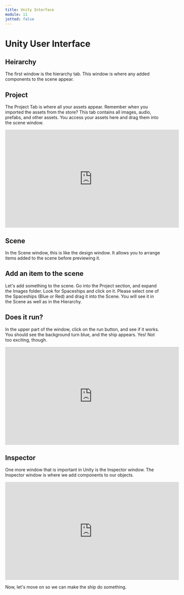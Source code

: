 ```yaml
---
title: Unity Interface
module: 11
jotted: false
---
```


# Unity User Interface

## Heirarchy

The first window is the hierarchy tab.  This window is where any added components to the scene appear.

## Project

The Project Tab is where all your assets appear.  Remember when you imported the assets from the store?  This tab contains all images, audio, prefabs, and other assets.  You access your assets here and drag them into the scene window.

<iframe width="560" height="315" src="https://umontana.zoom.us/rec/play/vcUpJryp_D43SdCduQSDU_VxW47pLKyshyJI8_MMzRnjUSEKYQD3ZORDNuXvBuoycJfeme1BT9P2W1_d?continueMode=true" frameborder="0" allow="accelerometer; autoplay; encrypted-media; gyroscope; picture-in-picture" allowfullscreen></iframe>

## Scene

In the Scene window, this is like the design window.  It allows you to arrange items added to the scene before previewing it.

## Add an item to the scene

Let's add something to the scene.  Go into the Project section, and expand the Images folder.  Look for Spaceships and click on it.  Please select one of the Spaceships (Blue or Red) and drag it into the Scene.  You will see it in the Scene as well as in the Hierarchy.

## Does it run?

In the upper part of the window, click on the run button, and see if it works. You should see the background turn blue, and the ship appears.  Yes!  Not too exciting, though.

<iframe width="560" height="315" src="https://umontana.zoom.us/rec/play/vpEocOz5pzM3G9WUtwSDA_Z9W9W4Kaqs1ClN_qAJykq3ByRROgKgbuBDM-IF8f4RplcoMfbq678QdxOZ?continueMode=true
" frameborder="0" allow="accelerometer; autoplay; encrypted-media; gyroscope; picture-in-picture" allowfullscreen></iframe>

## Inspector

One more window that is important in Unity is the Inspector window.  The Inspector window is where we add components to our objects.


<iframe width="560" height="315" src="https://umontana.zoom.us/rec/play/tMcrJO6rrzw3E9PG4wSDU_9_W9W9e6msgCVLrPYMxEayU3YLZgKvZ7cUYuGTCqCMhrGHjyP0-R7EdHWZ?continueMode=true" frameborder="0" allow="accelerometer; autoplay; encrypted-media; gyroscope; picture-in-picture" allowfullscreen></iframe>

Now, let's move on so we can make the ship do something.


